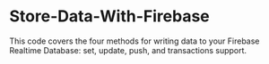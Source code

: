 # Store-Data-With-Firebase
This code covers the four methods for writing data to your Firebase Realtime Database: set, update, push, and transactions support.
